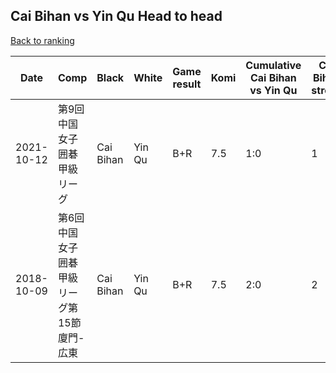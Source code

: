## Cai Bihan vs Yin Qu Head to head

[Back to ranking](../../index.md)




| **Date** | **Comp** | **Black** | **White** | **Game result** | **Komi** | **Cumulative Cai Bihan vs Yin Qu** | **Cai Bihan streak** | **Yin Qu streak** | 
| --- | --- | --- | --- | --- | --- | --- | --- | --- |
| 2021-10-12 | 第9回中国女子囲碁甲級リーグ | Cai Bihan | Yin Qu | B+R | 7.5 | 1:0 | 1 | 0 | 
| 2018-10-09 | 第6回中国女子囲碁甲級リーグ第15節廈門-広東 | Cai Bihan | Yin Qu | B+R | 7.5 | 2:0 | 2 | 0 |




